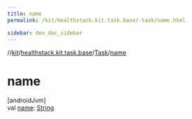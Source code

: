 ```yaml
---
title: name
permalink: /kit/healthstack.kit.task.base/-task/name.html

sidebar: dev_doc_sidebar
---
```

//[kit](../../../kit.html)/[healthstack.kit.task.base](../index.html)/[Task](index.html)/[name](name.html)



# name



[androidJvm]\
val [name](name.html): [String](https://kotlinlang.org/api/latest/jvm/stdlib/kotlin/-string/index.html)




